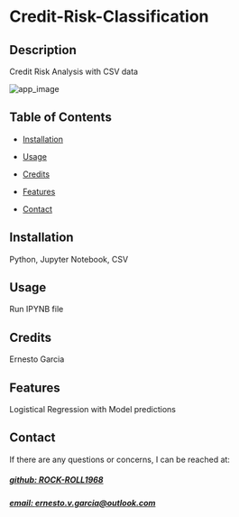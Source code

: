 # Credit-Risk-Classification




## Description
Credit Risk Analysis with CSV data

![app_image]("C:\Users\ernes\Homework\20-Credit-Risk-Classification\Credit-Risk-Classification\Credit_Risk\Accuracy_Scores.png")

## Table of Contents
- [Installation](#installation)
- [Usage](#usage)
- [Credits](#credits)

- [Features](#features)

- [Contact](#contact)

## Installation
Python, Jupyter Notebook, CSV

## Usage
Run IPYNB file

## Credits
Ernesto Garcia



## Features
Logistical Regression with Model predictions



## Contact
If there are any questions or concerns, I can be reached at:
##### [github: ROCK-ROLL1968](https://github.com/ROCK-ROLL1968)
##### [email: ernesto.v.garcia@outlook.com](mailto:ernesto.v.garcia@outlook.com)

